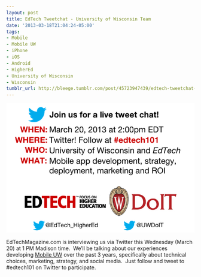 ```yaml
---
layout: post
title: EdTech Tweetchat - University of Wisconsin Team
date: '2013-03-18T21:04:24-05:00'
tags:
- Mobile
- Mobile UW
- iPhone
- iOS
- Android
- HigherEd
- University of Wisconsin
- Wisconsin
tumblr_url: http://bleege.tumblr.com/post/45723947439/edtech-tweetchat-university-of-wisconsin-team
---
```


![](/tumblr_files/tumblr_mjvxrcOMV11rsjbmgo2_1280.png)

EdTechMagazine.com is interviewing us via Twitter this Wednesday (March 20) at 1 PM Madison time.  We’ll be talking about our experiences developing [Mobile UW](http://mobile.wisc.edu) over the past 3 years, specifically about technical choices, marketing, strategy, and social media.  Just follow and tweet to #edtech101 on Twitter to participate.
